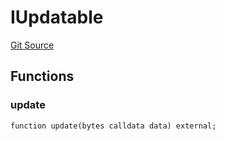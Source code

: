# IUpdatable
[Git Source](https://github.com/solidant/unlimited-contracts/blob/06933827b140eb30ab8723aa85a9cdce2333525a/src/interfaces/IUpdatable.sol)


## Functions
### update


```solidity
function update(bytes calldata data) external;
```

